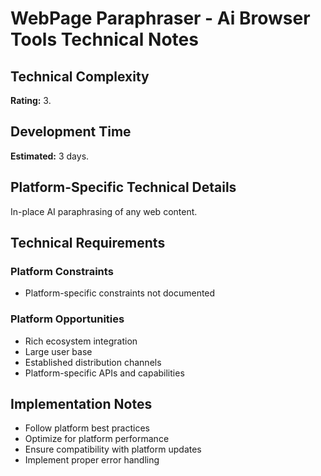 # WebPage Paraphraser - Ai Browser Tools Technical Notes

## Technical Complexity
**Rating:** 3.

## Development Time
**Estimated:** 3 days.

## Platform-Specific Technical Details
In-place AI paraphrasing of any web content.

## Technical Requirements

### Platform Constraints
- Platform-specific constraints not documented

### Platform Opportunities
- Rich ecosystem integration
- Large user base
- Established distribution channels
- Platform-specific APIs and capabilities

## Implementation Notes
- Follow platform best practices
- Optimize for platform performance
- Ensure compatibility with platform updates
- Implement proper error handling
